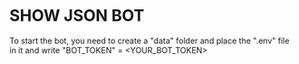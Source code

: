 # SHOW JSON BOT

To start the bot, you need to create a "data" folder and place the ".env" file in it and write "BOT_TOKEN" = <YOUR_BOT_TOKEN>
